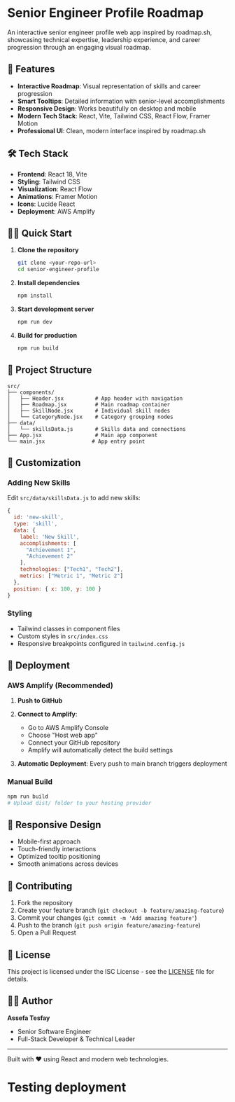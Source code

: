 # Senior Engineer Profile Roadmap

An interactive senior engineer profile web app inspired by roadmap.sh, showcasing technical expertise, leadership experience, and career progression through an engaging visual roadmap.

## 🚀 Features

- **Interactive Roadmap**: Visual representation of skills and career progression
- **Smart Tooltips**: Detailed information with senior-level accomplishments
- **Responsive Design**: Works beautifully on desktop and mobile
- **Modern Tech Stack**: React, Vite, Tailwind CSS, React Flow, Framer Motion
- **Professional UI**: Clean, modern interface inspired by roadmap.sh

## 🛠 Tech Stack

- **Frontend**: React 18, Vite
- **Styling**: Tailwind CSS
- **Visualization**: React Flow
- **Animations**: Framer Motion
- **Icons**: Lucide React
- **Deployment**: AWS Amplify

## 🏃‍♂️ Quick Start

1. **Clone the repository**
   ```bash
   git clone <your-repo-url>
   cd senior-engineer-profile
   ```

2. **Install dependencies**
   ```bash
   npm install
   ```

3. **Start development server**
   ```bash
   npm run dev
   ```

4. **Build for production**
   ```bash
   npm run build
   ```

## 📁 Project Structure

```
src/
├── components/
│   ├── Header.jsx          # App header with navigation
│   ├── Roadmap.jsx         # Main roadmap container
│   ├── SkillNode.jsx       # Individual skill nodes
│   └── CategoryNode.jsx    # Category grouping nodes
├── data/
│   └── skillsData.js       # Skills data and connections
├── App.jsx                 # Main app component
└── main.jsx               # App entry point
```

## 🎨 Customization

### Adding New Skills
Edit `src/data/skillsData.js` to add new skills:

```javascript
{
  id: 'new-skill',
  type: 'skill',
  data: { 
    label: 'New Skill',
    accomplishments: [
      "Achievement 1",
      "Achievement 2"
    ],
    technologies: ["Tech1", "Tech2"],
    metrics: ["Metric 1", "Metric 2"]
  },
  position: { x: 100, y: 100 }
}
```

### Styling
- Tailwind classes in component files
- Custom styles in `src/index.css`
- Responsive breakpoints configured in `tailwind.config.js`

## 🚀 Deployment

### AWS Amplify (Recommended)

1. **Push to GitHub**
2. **Connect to Amplify**:
   - Go to AWS Amplify Console
   - Choose "Host web app"
   - Connect your GitHub repository
   - Amplify will automatically detect the build settings

3. **Automatic Deployment**: Every push to main branch triggers deployment

### Manual Build
```bash
npm run build
# Upload dist/ folder to your hosting provider
```

## 📱 Responsive Design

- Mobile-first approach
- Touch-friendly interactions
- Optimized tooltip positioning
- Smooth animations across devices

## 🤝 Contributing

1. Fork the repository
2. Create your feature branch (`git checkout -b feature/amazing-feature`)
3. Commit your changes (`git commit -m 'Add amazing feature'`)
4. Push to the branch (`git push origin feature/amazing-feature`)
5. Open a Pull Request

## 📄 License

This project is licensed under the ISC License - see the [LICENSE](LICENSE) file for details.

## 👨‍💻 Author

**Assefa Tesfay**
- Senior Software Engineer
- Full-Stack Developer & Technical Leader

---

Built with ❤️ using React and modern web technologies.
# Testing deployment
